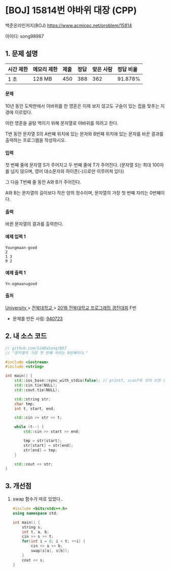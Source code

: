 # [BOJ] 15814번 야바위 대장 (CPP)

백준온라인저지(BOJ) https://www.acmicpc.net/problem/15814

아이디: song98987



## 1. 문제 설명

| 시간 제한 | 메모리 제한 | 제출 | 정답 | 맞은 사람 | 정답 비율 |
| :-------- | :---------- | :--- | :--- | :-------- | :-------- |
| 1 초      | 128 MB      | 450  | 388  | 362       | 91.878%   |

#### 문제

10년 동안 도박판에서 야바위를 한 영훈은 이제 보지 않고도 구슬이 있는 컵을 맞추는 지경에 이르렀다.

이런 영훈을 골탕 먹이기 위해 문자열로 야바위를 하려고 한다.

T번 동안 문자열 S의 A번째 위치에 있는 문자와 B번째 위치에 있는 문자를 바꾼 결과를 출력하는 프로그램을 작성하시오.

#### 입력

첫 번째 줄에 문자열 S가 주어지고 두 번째 줄에 T가 주어진다. (문자열 S는 최대 100자를 넘지 않으며, 영어 대소문자와 하이픈(-)으로만 이루어져 있다)

그 다음 T번째 줄 동안 A와 B가 주어진다.

A와 B는 문자열의 길이보다 작은 양의 정수이며, 문자열의 가장 첫 번째 자리는 0번째이다.

#### 출력

바뀐 문자열의 결과를 출력한다.



#### 예제 입력 1 

```
Youngmaan-good
2
1 3
9 2
```

#### 예제 출력 1 

```
Yn-ogmaanugood
```



#### 출처

[University ](https://www.acmicpc.net/category/5)> [전북대학교 ](https://www.acmicpc.net/category/347)> [2018 전북대학교 프로그래밍 경진대회](https://www.acmicpc.net/category/detail/1878) F번

- 문제를 만든 사람: [940723](https://www.acmicpc.net/user/940723)



## 2. 내 소스 코드

```C++
// github.com/SimDaSong/BOJ
// "문자열의 가장 첫 번째 자리는 0번째이다."

#include <iostream>
#include <string>

int main() {
	std::ios_base::sync_with_stdio(false); // printf, scanf와 섞어 쓰면 안됨
	std::cin.tie(NULL);
	std::cout.tie(NULL);

	std::string str;
	char tmp;
	int t, start, end;

	std::cin >> str >> t;

	while (t--) {
		std::cin >> start >> end;

		tmp = str[start];
		str[start] = str[end];
		str[end] = tmp;
	}

	std::cout << str;
}
```



## 3. 개선점

1. swap 함수가 따로 있었다..

   ```c++
   #include <bits/stdc++.h>
   using namespace std;
   
   int main() {
       string s;
       int t, a, b;
       cin >> s >> t;
       for(int i = 0; i < t; ++i) {
           cin >> a >> b;
           swap(s[a], s[b]);
       }
       cout << s;
   }
   ```

   